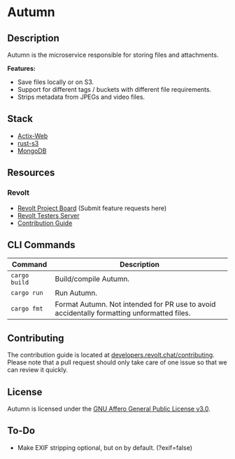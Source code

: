 # Autumn

## Description

Autumn is the microservice responsible for storing files and attachments.

**Features:**

- Save files locally or on S3.
- Support for different tags / buckets with different file requirements.
- Strips metadata from JPEGs and video files.

## Stack

- [Actix-Web](https://actix.rs/)
- [rust-s3](https://github.com/durch/rust-s3)
- [MongoDB](https://mongodb.com/)

## Resources

### Revolt

- [Revolt Project Board](https://github.com/revoltchat/revolt/discussions) (Submit feature requests here)
- [Revolt Testers Server](https://app.revolt.chat/invite/Testers)
- [Contribution Guide](https://developers.revolt.chat/contributing)

## CLI Commands

| Command            | Description                                                                                |
| ------------------ | ------------------------------------------------------------------------------------------ |
| `cargo build`      | Build/compile Autumn.                                                                      |
| `cargo run`        | Run Autumn.                                                                                |
| `cargo fmt`        | Format Autumn. Not intended for PR use to avoid accidentally formatting unformatted files. |

## Contributing

The contribution guide is located at [developers.revolt.chat/contributing](https://developers.revolt.chat/contributing).
Please note that a pull request should only take care of one issue so that we can review it quickly.

## License

Autumn is licensed under the [GNU Affero General Public License v3.0](https://github.com/revoltchat/autumn/blob/master/LICENSE).

## To-Do

- Make EXIF stripping optional, but on by default. (?exif=false)
